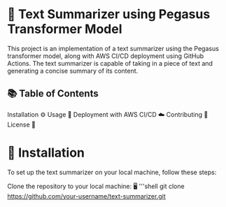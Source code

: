 #  📝 Text Summarizer using Pegasus Transformer Model

This project is an implementation of a text summarizer using the Pegasus transformer model, along with AWS CI/CD deployment using GitHub Actions. The text summarizer is capable of taking in a piece of text and generating a concise summary of its content.

## 📚 Table of Contents

Installation ⚙️
Usage 🚀
Deployment with AWS CI/CD ☁️
Contributing 🤝
License 📄

# 🔧 Installation
To set up the text summarizer on your local machine, follow these steps:

Clone the repository to your local machine: 🖥️
'''shell git clone https://github.com/your-username/text-summarizer.git
